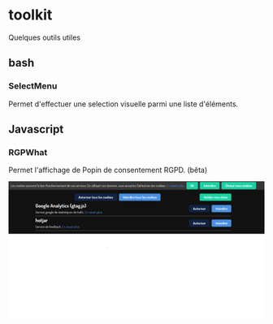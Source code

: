 # toolkit
Quelques outils utiles

## bash

### SelectMenu

Permet d'effectuer une selection visuelle parmi une liste d'éléments.

## Javascript

### RGPWhat

Permet l'affichage de Popin de consentement RGPD. (bêta)

![](./javascript/jquery/rgpwhat/images/snap-rgpwhat.png)

